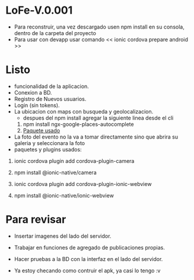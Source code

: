 # LoFe-V.0.001
* Para reconstruir, una vez descargado usen npm install en su consola, dentro de la carpeta del proyecto
* Para usar con devapp usar comando << ionic cordova prepare android >>

# Listo

* funcionalidad de la aplicacion.
* Conexion a BD.
* Registro de Nuevos usuarios.
* Login (sin tokens).
* La ubicacion con maps con busqueda y geolocalizacion.
  *  despues del npm install agregar la siguiente linea desde el cli
  1. npm install ngx-google-places-autocomplete
  2. [Paquete usado](https://www.npmjs.com/package/ngx-google-places-autocomplete)
 * La foto del evento no la va a tomar directamente sino que abrira su galeria y seleccionara la foto
  * paquetes y plugins usados:
  
  1. ionic cordova plugin add cordova-plugin-camera
  2. npm install @ionic-native/camera

  3. ionic cordova plugin add cordova-plugin-ionic-webview
  4. npm install @ionic-native/ionic-webview

# Para revisar

* Insertar imagenes del lado del servidor.
* Trabajar en funciones de agregado de publicaciones propias.
* Hacer pruebas a la BD con la interfaz en el lado del servidor.

* Ya estoy checando como contruir el apk, ya casi lo tengo :v
